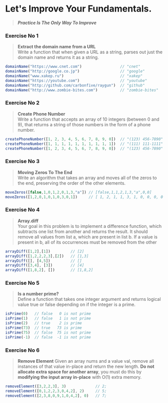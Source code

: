 # Let's Improve Your Fundamentals.
> **_Practice Is The Only Way To Improve_**


### Exercise No 1 
> **Extract the domain name from a URL**   
> Write a function that when given a URL as a string, parses out just the domain name and returns it as a string.

```javascript
domainName("https://www.cnet.com")                 // "cnet"
domainName("http://google.co.jp")                  // "google"
domainName("www.xakep.ru")                         // "xakep"
domainName("https://youtube.com")                  // "youtube"
domainName("http://github.com/carbonfive/raygun")  // "github" 
domainName("http://www.zombie-bites.com")          // "zombie-bites"
```

### Exercise No 2  
> **Create Phone Number**    
> Write a function that accepts an array of 10 integers (between 0 and 9), that returns a string of those numbers in the form of a phone number.

```javascript
createPhoneNumber([1, 2, 3, 4, 5, 6, 7, 8, 9, 0])  // "(123) 456-7890"
createPhoneNumber([1, 1, 1, 1, 1, 1, 1, 1, 1, 1])  // "(111) 111-1111"
createPhoneNumber([1, 2, 3, 4, 5, 6, 7, 8, 9, 0])  // "(123) 456-7890"
```

### Exercise No 3  
> **Moving Zeros To The End**    
> Write an algorithm that takes an array and moves all of the zeros to the end, preserving the order of the other elements.

```javascript
moveZeros([false,1,0,1,2,0,1,3,"a"]) // [false,1,1,2,1,3,"a",0,0]
moveZeros([1,2,0,1,0,1,0,3,0,1])     // [ 1, 2, 1, 1, 3, 1, 0, 0, 0, 0 ]
```

### Exercise No 4
> **Array.diff**    
> Your goal in this problem is to implement a difference function, which subtracts one list from another and returns the result.
It should remove all values from list a, which are present in list b. If a value is present in b, all of its occurrences must be removed from the other

```javascript
arrayDiff([1,2],[1])         // [2]
arrayDiff([1,2,2,2,3],[2])   // [1,3]
arrayDiff([], [4,5])         // []
arrayDiff([3,4], [3])        // [4]
arrayDiff([1,8,2], [])       // [1,8,2]
```

### Exercise No 5
>**Is a number prime?**    
> Define a function that takes one integer argument and returns logical value true or false depending on if the integer is a prime.

```javascript
isPrime(0)   // false   0 is not prime
isPrime(1)   // false   1 is not prime
isPrime(2)   // true    2 is prime
isPrime(73)  // true   73 is prime
isPrime(75)  // false  75 is not prime
isPrime(-1)  // false  -1 is not prime
```

### Exercise No 6
>**Remove Element**
> Given an array nums and a value val, remove all instances of that value in-place and return the new length.
**Do not allocate extra space for another array**, you must do this by **modifying the input array in-place** with O(1) extra memory.

```javascript
removeElement([3,2,2,3], 3)             // 2;
removeElement([0,1,2,2,3,0,4,2], 2)     // 5;
removeElement([2,3,8,0,9,1,0,4,2], 0)   // 7;
```
